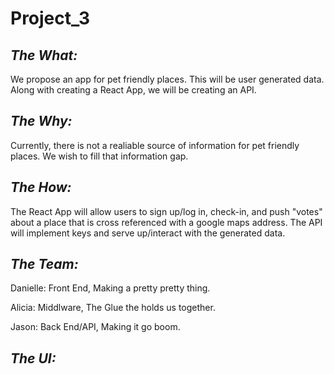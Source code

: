 # Project_3

## _The What:_

We propose an app for pet friendly places.  This will be user generated data.  Along with creating a React App, we will be creating an API.  

## _The Why:_

Currently, there is not a realiable source of information for pet friendly places.  We wish to fill that information gap.

## _The How:_

The React App will allow users to sign up/log in, check-in, and push "votes" about a place that is cross referenced with a google maps address.  The API will implement keys and serve up/interact with the generated data.

## _The Team:_

Danielle: Front End, Making a pretty pretty thing.

Alicia: Middlware, The Glue the holds us together.

Jason: Back End/API, Making it go boom.

## _The UI:_
